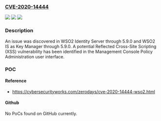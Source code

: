 ### [CVE-2020-14444](https://cve.mitre.org/cgi-bin/cvename.cgi?name=CVE-2020-14444)
![](https://img.shields.io/static/v1?label=Product&message=n%2Fa&color=blue)
![](https://img.shields.io/static/v1?label=Version&message=n%2Fa&color=blue)
![](https://img.shields.io/static/v1?label=Vulnerability&message=n%2Fa&color=brighgreen)

### Description

An issue was discovered in WSO2 Identity Server through 5.9.0 and WSO2 IS as Key Manager through 5.9.0. A potential Reflected Cross-Site Scripting (XSS) vulnerability has been identified in the Management Console Policy Administration user interface.

### POC

#### Reference
- https://cybersecurityworks.com/zerodays/cve-2020-14444-wso2.html

#### Github
No PoCs found on GitHub currently.


